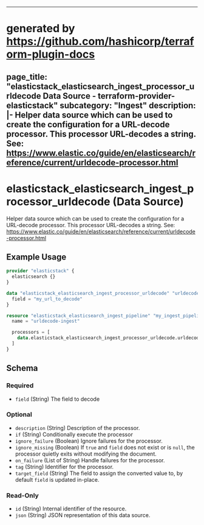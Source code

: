 
---
# generated by https://github.com/hashicorp/terraform-plugin-docs
page_title: "elasticstack_elasticsearch_ingest_processor_urldecode Data Source - terraform-provider-elasticstack"
subcategory: "Ingest"
description: |-
  Helper data source which can be used to create the configuration for a URL-decode processor. This processor URL-decodes a string. See: https://www.elastic.co/guide/en/elasticsearch/reference/current/urldecode-processor.html
---

# elasticstack_elasticsearch_ingest_processor_urldecode (Data Source)

Helper data source which can be used to create the configuration for a URL-decode processor. This processor URL-decodes a string. See: https://www.elastic.co/guide/en/elasticsearch/reference/current/urldecode-processor.html

## Example Usage

```terraform
provider "elasticstack" {
  elasticsearch {}
}

data "elasticstack_elasticsearch_ingest_processor_urldecode" "urldecode" {
  field = "my_url_to_decode"
}

resource "elasticstack_elasticsearch_ingest_pipeline" "my_ingest_pipeline" {
  name = "urldecode-ingest"

  processors = [
    data.elasticstack_elasticsearch_ingest_processor_urldecode.urldecode.json
  ]
}
```

<!-- schema generated by tfplugindocs -->
## Schema

### Required

- `field` (String) The field to decode

### Optional

- `description` (String) Description of the processor.
- `if` (String) Conditionally execute the processor
- `ignore_failure` (Boolean) Ignore failures for the processor.
- `ignore_missing` (Boolean) If `true` and `field` does not exist or is `null`, the processor quietly exits without modifying the document.
- `on_failure` (List of String) Handle failures for the processor.
- `tag` (String) Identifier for the processor.
- `target_field` (String) The field to assign the converted value to, by default `field` is updated in-place.

### Read-Only

- `id` (String) Internal identifier of the resource.
- `json` (String) JSON representation of this data source.
